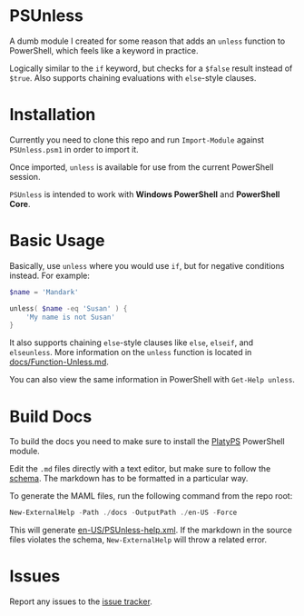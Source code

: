 # PSUnless

A dumb module I created for some reason that adds an `unless` function to PowerShell, which feels like a keyword in practice.

Logically similar to the `if` keyword, but checks for a `$false` result instead of `$true`. Also supports chaining evaluations with `else`-style clauses.

# Installation
Currently you need to clone this repo and run `Import-Module` against `PSUnless.psm1` in order to import it.

Once imported, `unless` is available for use from the current PowerShell session.

`PSUnless` is intended to work with **Windows PowerShell** and **PowerShell Core**. 

# Basic Usage

Basically, use `unless` where you would use `if`, but for negative conditions instead. For example:

```powershell
$name = 'Mandark'

unless( $name -eq 'Susan' ) {
    'My name is not Susan'
}
```

It also supports chaining `else`-style clauses like `else`, `elseif`, and `elseunless`. More information on the `unless` function is located in [docs/Function-Unless.md](docs/Function-Unless.md).

You can also view the same information in PowerShell with `Get-Help unless`.

# Build Docs

To build the docs you need to make sure to install the [PlatyPS](https://github.com/PowerShell/platyPS) PowerShell module.

Edit the `.md` files directly with a text editor, but make sure to follow the [schema](https://github.com/PowerShell/platyPS/blob/master/platyPS.schema.md). The markdown has to be formatted in a  particular way.

To generate the MAML files, run the following command from the repo root:

```powershell
New-ExternalHelp -Path ./docs -OutputPath ./en-US -Force
```

This will generate [en-US/PSUnless-help.xml](en-US/PSUnless-help.xml). If the markdown in the source files violates the schema, `New-ExternalHelp` will throw a related error.

# Issues

Report any issues to the [issue tracker](https://github.com/codewario/PSUnless).